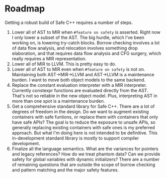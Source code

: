# Roadmap

Getting a robust build of Safe C++ requires a number of steps.

1. Lower all of AST to MIR when `#feature on safety` is asserted. Right now I only lower a subset of the AST. The big hurdle, which I've been working on, is lowering try-catch blocks. Borrow checking involves a lot of data flow analysis, and relocation involves something drop elaboration, and that requires data flow analysis and CFG surgery, which really requires a MIR representation.
1. Lower all of MIR to LLVM. This is pretty easy to do.
1. Lower all of AST to MIR even when `#feature on safety` is not on. Maintaining both AST->MIR->LLVM and AST->LLVM is a maintenance burden. I want to move both object models to the same backend.
1. Replace the constant evaluation interpreter with a MIR interpreter. Currently constexpr functions are evaluated directly from the AST. That's not so reliable in the new object model. Plus, interpreting AST in more than one spot is a maintenance burden.
1. Get a comprehensive standard library for Safe C++. There are a lot of degrees of freedom in the design. Do we want to augment existing containers with safe funtions, or replace them with containers that only have safe APIs? The goal is to reduce the exposure to unsafe APIs, so generally replacing existing containers with safe ones is my preferred approach. But what I'm doing here is not intended to be definitive. This in-development standard library is mostly to support compiler development. 
1. Finalize all the language semantics. What are the variances for pointers and legacy references? How do we treat phantom data? Can we provide safety for global variables with dynamic initializers? There are a number of remaining questions that are outside the scope of borrow checking and pattern matching and the major safety features.
